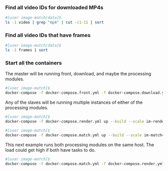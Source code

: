 ### Find all video IDs for downloaded MP4s

```bash
#[user image-match/data]$
ls -1 video | grep "mp4" | cut -c1-11 | sort
```

### Find all video IDs that have frames

```bash
#[user image-match/data]$
ls -1 frames | sort
```

### Start all the containers

The master will be running front, download, and maybe the processing modules.

```bash
#[user image-match]$
docker-compose -f docker-compose.front.yml -f docker-compose.download.yml -f docker-compose.render.yml -f docker-compose.match.yml up --build
```

Any of the slaves will be running multiple instances of either of the processing modules.

```bash
#[user image-match]$
docker-compose -f docker-compose.render.yml up --build --scale im-render=2
```

```bash
#[user image-match]$
docker-compose -f docker-compose.match.yml up --build --scale im-match=2
```

This next example runs both processing modules on the same host.  The load could get high if both have tasks to do.

```bash
#[user image-match]$
docker-compose -f docker-compose.match.yml -f docker-compose.render.yml up --build --scale im-match=2 im-render=2
```
